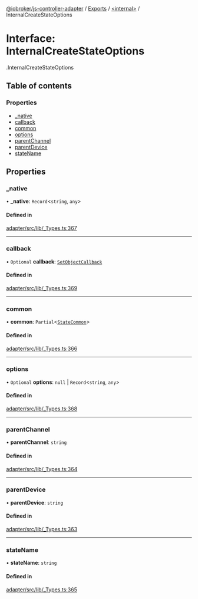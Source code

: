 [@iobroker/js-controller-adapter](../README.md) / [Exports](../modules.md) / [<internal\>](../modules/internal_.md) / InternalCreateStateOptions

# Interface: InternalCreateStateOptions

[<internal>](../modules/internal_.md).InternalCreateStateOptions

## Table of contents

### Properties

- [\_native](internal_.InternalCreateStateOptions.md#_native)
- [callback](internal_.InternalCreateStateOptions.md#callback)
- [common](internal_.InternalCreateStateOptions.md#common)
- [options](internal_.InternalCreateStateOptions.md#options)
- [parentChannel](internal_.InternalCreateStateOptions.md#parentchannel)
- [parentDevice](internal_.InternalCreateStateOptions.md#parentdevice)
- [stateName](internal_.InternalCreateStateOptions.md#statename)

## Properties

### \_native

• **\_native**: `Record`<`string`, `any`\>

#### Defined in

[adapter/src/lib/_Types.ts:367](https://github.com/ioBroker/ioBroker.js-controller/blob/ce27fae4/packages/adapter/src/lib/_Types.ts#L367)

___

### callback

• `Optional` **callback**: [`SetObjectCallback`](../modules/internal_.md#setobjectcallback)

#### Defined in

[adapter/src/lib/_Types.ts:369](https://github.com/ioBroker/ioBroker.js-controller/blob/ce27fae4/packages/adapter/src/lib/_Types.ts#L369)

___

### common

• **common**: `Partial`<[`StateCommon`](internal_.StateCommon.md)\>

#### Defined in

[adapter/src/lib/_Types.ts:366](https://github.com/ioBroker/ioBroker.js-controller/blob/ce27fae4/packages/adapter/src/lib/_Types.ts#L366)

___

### options

• `Optional` **options**: ``null`` \| `Record`<`string`, `any`\>

#### Defined in

[adapter/src/lib/_Types.ts:368](https://github.com/ioBroker/ioBroker.js-controller/blob/ce27fae4/packages/adapter/src/lib/_Types.ts#L368)

___

### parentChannel

• **parentChannel**: `string`

#### Defined in

[adapter/src/lib/_Types.ts:364](https://github.com/ioBroker/ioBroker.js-controller/blob/ce27fae4/packages/adapter/src/lib/_Types.ts#L364)

___

### parentDevice

• **parentDevice**: `string`

#### Defined in

[adapter/src/lib/_Types.ts:363](https://github.com/ioBroker/ioBroker.js-controller/blob/ce27fae4/packages/adapter/src/lib/_Types.ts#L363)

___

### stateName

• **stateName**: `string`

#### Defined in

[adapter/src/lib/_Types.ts:365](https://github.com/ioBroker/ioBroker.js-controller/blob/ce27fae4/packages/adapter/src/lib/_Types.ts#L365)
